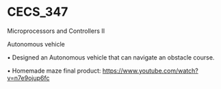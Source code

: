 # CECS_347
Microprocessors and Controllers II

Autonomous vehicle

•	Designed an Autonomous vehicle that can navigate an obstacle course.

•	Homemade maze final product: https://www.youtube.com/watch?v=n7e9ojup6fc
